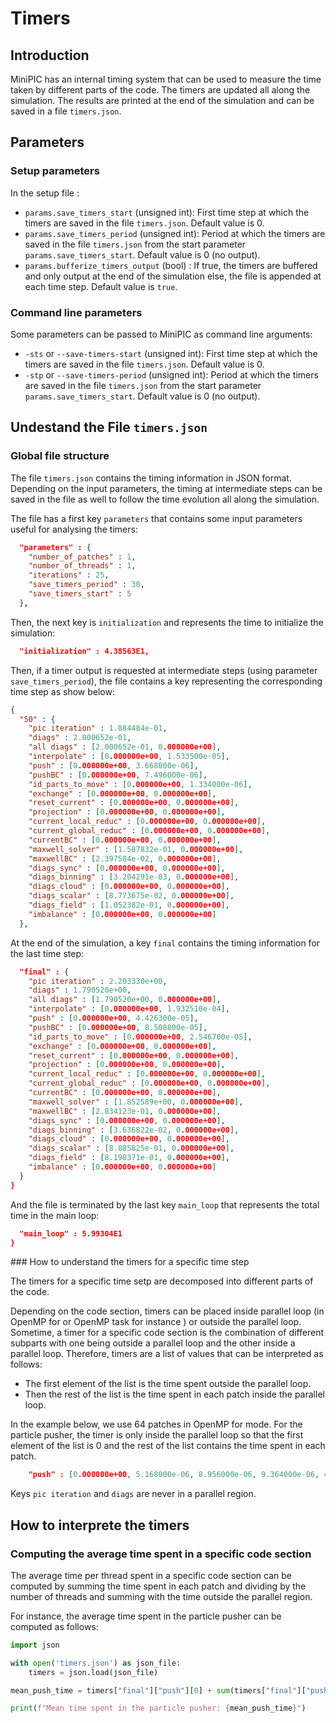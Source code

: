 # Timers

## Introduction

MiniPIC has an internal timing system that can be used to measure the time taken by different parts of the code.
The timers are updated all along the simulation.
The results are printed at the end of the simulation and can be saved in a file `timers.json`.

## Parameters

### Setup parameters

In the setup file :

- `params.save_timers_start` (unsigned int): First time step at which the timers are saved in the file `timers.json`. Default value is 0.
- `params.save_timers_period` (unsigned int): Period at which the timers are saved in the file `timers.json` from the start parameter `params.save_timers_start`. Default value is 0 (no output).
- `params.bufferize_timers_output` (bool) : If true, the timers are buffered and only output at the end of the simulation else, the file is appended at each time step. Default value is `true`.


### Command line parameters

Some parameters can be passed to MiniPIC as command line arguments:

- `-sts` or `--save-timers-start` (unsigned int): First time step at which the timers are saved in the file `timers.json`. Default value is 0.
- `-stp` or `--save-timers-period` (unsigned int): Period at which the timers are saved in the file `timers.json` from the start parameter `params.save_timers_start`. Default value is 0 (no output).


## Undestand the File `timers.json`

### Global file structure

The file `timers.json` contains the timing information in JSON format.
Depending on the input parameters, the timing at intermediate steps can be saved in the file as well to follow the time evolution all along the simulation.

The file has a first key `parameters` that contains some input parameters useful for analysing the timers:

```json
  "parameters" : {
    "number_of_patches" : 1,
    "number_of_threads" : 1,
    "iterations" : 25,
    "save_timers_period" : 30,
    "save_timers_start" : 5
  },
```

Then, the next key is `initialization` and represents the time to initialize the simulation:

```json
  "initialization" : 4.38563E1,
```

Then, if a timer output is requested at intermediate steps (using parameter `save_timers_period`), the file contains a key representing the corresponding time step as show below:


```json
{
  "50" : {
    "pic iteration" : 1.884484e-01,
    "diags" : 2.000652e-01,
    "all diags" : [2.000652e-01, 0.000000e+00],
    "interpolate" : [0.000000e+00, 1.533500e-05],
    "push" : [0.000000e+00, 3.668000e-06],
    "pushBC" : [0.000000e+00, 7.496000e-06],
    "id_parts_to_move" : [0.000000e+00, 1.334000e-06],
    "exchange" : [0.000000e+00, 0.000000e+00],
    "reset_current" : [0.000000e+00, 0.000000e+00],
    "projection" : [0.000000e+00, 0.000000e+00],
    "current_local_reduc" : [0.000000e+00, 0.000000e+00],
    "current_global_reduc" : [0.000000e+00, 0.000000e+00],
    "currentBC" : [0.000000e+00, 0.000000e+00],
    "maxwell_solver" : [1.587832e-01, 0.000000e+00],
    "maxwellBC" : [2.397584e-02, 0.000000e+00],
    "diags_sync" : [0.000000e+00, 0.000000e+00],
    "diags_binning" : [3.204291e-03, 0.000000e+00],
    "diags_cloud" : [0.000000e+00, 0.000000e+00],
    "diags_scalar" : [8.773675e-02, 0.000000e+00],
    "diags_field" : [1.052382e-01, 0.000000e+00],
    "imbalance" : [0.000000e+00, 0.000000e+00]
  },
```

At the end of the simulation, a key `final` contains the timing information for the last time step:

```json
  "final" : {
    "pic iteration" : 2.203330e+00,
    "diags" : 1.790520e+00,
    "all diags" : [1.790520e+00, 0.000000e+00],
    "interpolate" : [0.000000e+00, 1.932510e-04],
    "push" : [0.000000e+00, 4.426300e-05],
    "pushBC" : [0.000000e+00, 8.508800e-05],
    "id_parts_to_move" : [0.000000e+00, 2.546700e-05],
    "exchange" : [0.000000e+00, 0.000000e+00],
    "reset_current" : [0.000000e+00, 0.000000e+00],
    "projection" : [0.000000e+00, 0.000000e+00],
    "current_local_reduc" : [0.000000e+00, 0.000000e+00],
    "current_global_reduc" : [0.000000e+00, 0.000000e+00],
    "currentBC" : [0.000000e+00, 0.000000e+00],
    "maxwell_solver" : [1.852589e+00, 0.000000e+00],
    "maxwellBC" : [2.834123e-01, 0.000000e+00],
    "diags_sync" : [0.000000e+00, 0.000000e+00],
    "diags_binning" : [3.636822e-02, 0.000000e+00],
    "diags_cloud" : [0.000000e+00, 0.000000e+00],
    "diags_scalar" : [8.885825e-01, 0.000000e+00],
    "diags_field" : [8.198371e-01, 0.000000e+00],
    "imbalance" : [0.000000e+00, 0.000000e+00]
  }
}
```

And the file is terminated by the last key `main_loop` that represents the total time in the main loop:

```json
  "main_loop" : 5.99304E1
}
```

### How to understand the timers for a specific time step

The timers for a specific time setp are decomposed into different parts of the code.

Depending on the code section, timers can be placed inside parallel loop (in OpenMP for or OpenMP task for instance ) or outside the parallel loop.
Sometime, a timer for a specific code section is the combination of different subparts with one being outside a parallel loop and the other inside a parallel loop.
Therefore, timers are a list of values that can be interpreted as follows:

- The first element of the list is the time spent outside the parallel loop.
- Then the rest of the list is the time spent in each patch inside the parallel loop.

In the example below, we use 64 patches in OpenMP for mode. For the particle pusher, the timer is only inside the parallel loop so that the first element of the list is 0 and the rest of the list contains the time spent in each patch.

```json
    "push" : [0.000000e+00, 5.168000e-06, 8.956000e-06, 9.364000e-06, 4.551000e-06, 1.095900e-05, 2.726333e-03, 2.543290e-03, 1.075100e-05, 9.871000e-06, 2.663749e-03, 2.549078e-03, 1.417200e-05, 4.456000e-06, 1.200600e-05, 1.121300e-05, 4.623000e-06, 4.755000e-06, 9.091000e-06, 1.270500e-05, 3.989000e-06, 1.141800e-05, 2.740460e-03, 2.652875e-03, 1.412800e-05, 1.308300e-05, 2.773991e-03, 2.485336e-03, 1.658100e-05, 4.251000e-06, 1.303900e-05, 1.512400e-05, 4.291000e-06, 5.628000e-06, 8.633000e-06, 9.588000e-06, 3.876000e-06, 7.911000e-06, 2.761343e-03, 2.708544e-03, 8.757000e-06, 1.625400e-05, 2.833870e-03, 2.697086e-03, 1.203300e-05, 4.002000e-06, 1.132900e-05, 1.029300e-05, 4.618000e-06, 5.500000e-06, 1.016400e-05, 9.788000e-06, 4.327000e-06, 1.421000e-05, 2.924826e-03, 2.616838e-03, 8.212000e-06, 1.068000e-05, 2.687716e-03, 2.610037e-03, 1.066900e-05, 3.791000e-06, 1.029900e-05, 9.622000e-06, 4.168000e-06],
```

Keys `pic iteration` and `diags` are never in a parallel region.

## How to interprete the timers

### Computing the average time spent in a specific code section

The average time per thread spent in a specific code section can be computed by summing the time spent in each patch and dividing by the number of threads and summing with the time outside the parallel region.

For instance, the average time spent in the particle pusher can be computed as follows:

```python
import json

with open('timers.json') as json_file:
    timers = json.load(json_file)

mean_push_time = timers["final"]["push"][0] + sum(timers["final"]["push"][1:]) / timers["parameters"]["number_of_threads"]

print(f"Mean time spent in the particle pusher: {mean_push_time}")
```